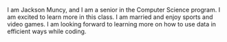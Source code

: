 I am Jackson Muncy, and I am a senior in the Computer Science program. I am excited to learn more in this class. I am married and enjoy sports and video games. I am looking forward to learning more on how to use data in efficient ways while coding.
